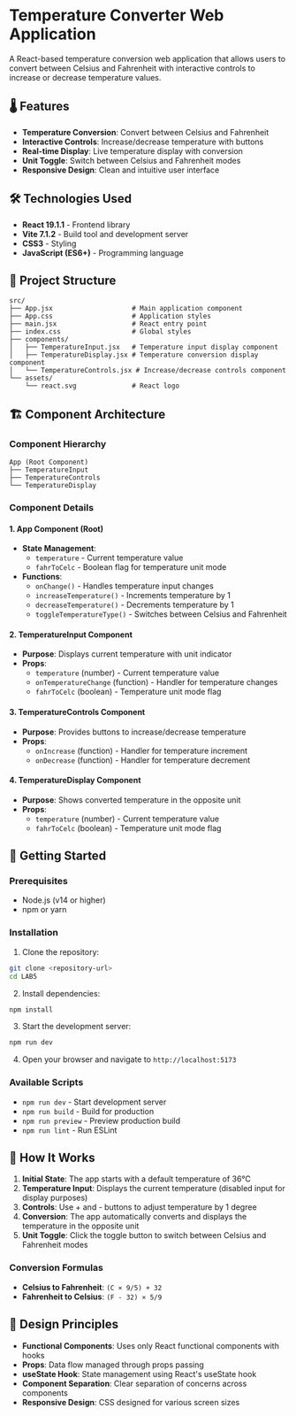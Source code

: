 # Temperature Converter Web Application

A React-based temperature conversion web application that allows users to convert between Celsius and Fahrenheit with interactive controls to increase or decrease temperature values.

## 🌡️ Features

- **Temperature Conversion**: Convert between Celsius and Fahrenheit
- **Interactive Controls**: Increase/decrease temperature with buttons
- **Real-time Display**: Live temperature display with conversion
- **Unit Toggle**: Switch between Celsius and Fahrenheit modes
- **Responsive Design**: Clean and intuitive user interface

## 🛠️ Technologies Used

- **React 19.1.1** - Frontend library
- **Vite 7.1.2** - Build tool and development server
- **CSS3** - Styling
- **JavaScript (ES6+)** - Programming language

## 📁 Project Structure

```
src/
├── App.jsx                    # Main application component
├── App.css                    # Application styles
├── main.jsx                   # React entry point
├── index.css                  # Global styles
├── components/
│   ├── TemperatureInput.jsx   # Temperature input display component
│   ├── TemperatureDisplay.jsx # Temperature conversion display component
│   └── TemperatureControls.jsx # Increase/decrease controls component
└── assets/
    └── react.svg              # React logo
```

## 🏗️ Component Architecture

### Component Hierarchy

```
App (Root Component)
├── TemperatureInput
├── TemperatureControls
└── TemperatureDisplay
```

### Component Details

#### 1. **App Component** (Root)
- **State Management**: 
  - `temperature` - Current temperature value
  - `fahrToCelc` - Boolean flag for temperature unit mode
- **Functions**:
  - `onChange()` - Handles temperature input changes
  - `increaseTemperature()` - Increments temperature by 1
  - `decreaseTemperature()` - Decrements temperature by 1
  - `toggleTemperatureType()` - Switches between Celsius and Fahrenheit

#### 2. **TemperatureInput Component**
- **Purpose**: Displays current temperature with unit indicator
- **Props**:
  - `temperature` (number) - Current temperature value
  - `onTemperatureChange` (function) - Handler for temperature changes
  - `fahrToCelc` (boolean) - Temperature unit mode flag

#### 3. **TemperatureControls Component**
- **Purpose**: Provides buttons to increase/decrease temperature
- **Props**:
  - `onIncrease` (function) - Handler for temperature increment
  - `onDecrease` (function) - Handler for temperature decrement

#### 4. **TemperatureDisplay Component**
- **Purpose**: Shows converted temperature in the opposite unit
- **Props**:
  - `temperature` (number) - Current temperature value
  - `fahrToCelc` (boolean) - Temperature unit mode flag

## 🚀 Getting Started

### Prerequisites

- Node.js (v14 or higher)
- npm or yarn

### Installation

1. Clone the repository:
```bash
git clone <repository-url>
cd LAB5
```

2. Install dependencies:
```bash
npm install
```

3. Start the development server:
```bash
npm run dev
```

4. Open your browser and navigate to `http://localhost:5173`

### Available Scripts

- `npm run dev` - Start development server
- `npm run build` - Build for production
- `npm run preview` - Preview production build
- `npm run lint` - Run ESLint

## 🎯 How It Works

1. **Initial State**: The app starts with a default temperature of 36°C
2. **Temperature Input**: Displays the current temperature (disabled input for display purposes)
3. **Controls**: Use + and - buttons to adjust temperature by 1 degree
4. **Conversion**: The app automatically converts and displays the temperature in the opposite unit
5. **Unit Toggle**: Click the toggle button to switch between Celsius and Fahrenheit modes

### Conversion Formulas

- **Celsius to Fahrenheit**: `(C × 9/5) + 32`
- **Fahrenheit to Celsius**: `(F - 32) × 5/9`

## 🎨 Design Principles

- **Functional Components**: Uses only React functional components with hooks
- **Props**: Data flow managed through props passing
- **useState Hook**: State management using React's useState hook
- **Component Separation**: Clear separation of concerns across components
- **Responsive Design**: CSS designed for various screen sizes